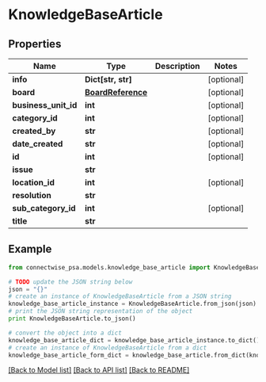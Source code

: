 # KnowledgeBaseArticle


## Properties
Name | Type | Description | Notes
------------ | ------------- | ------------- | -------------
**info** | **Dict[str, str]** |  | [optional] 
**board** | [**BoardReference**](BoardReference.md) |  | [optional] 
**business_unit_id** | **int** |  | [optional] 
**category_id** | **int** |  | [optional] 
**created_by** | **str** |  | [optional] 
**date_created** | **str** |  | [optional] 
**id** | **int** |  | [optional] 
**issue** | **str** |  | 
**location_id** | **int** |  | [optional] 
**resolution** | **str** |  | 
**sub_category_id** | **int** |  | [optional] 
**title** | **str** |  | 

## Example

```python
from connectwise_psa.models.knowledge_base_article import KnowledgeBaseArticle

# TODO update the JSON string below
json = "{}"
# create an instance of KnowledgeBaseArticle from a JSON string
knowledge_base_article_instance = KnowledgeBaseArticle.from_json(json)
# print the JSON string representation of the object
print KnowledgeBaseArticle.to_json()

# convert the object into a dict
knowledge_base_article_dict = knowledge_base_article_instance.to_dict()
# create an instance of KnowledgeBaseArticle from a dict
knowledge_base_article_form_dict = knowledge_base_article.from_dict(knowledge_base_article_dict)
```
[[Back to Model list]](../README.md#documentation-for-models) [[Back to API list]](../README.md#documentation-for-api-endpoints) [[Back to README]](../README.md)


